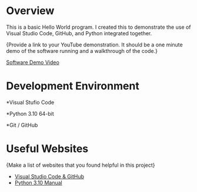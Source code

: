 # Overview

This is a basic Hello World program. I created this to  demonstrate the use of Visual Studio Code, GitHub, and Python integrated together.


{Provide a link to your YouTube demonstration.  It should be a one minute demo of the software running and a walkthrough of the code.}

[Software Demo Video](http://youtube.link.goes.here)

# Development Environment

*Visual Stufio Code

*Python 3.10 64-bit

*Git / GitHub


# Useful Websites

{Make a list of websites that you found helpful in this project}
* [Visual Studio Code & GitHub](https://code.visualstudio.com/docs/editor/github)
* [Python 3.10 Manual](https://docs.python.org/3.10/library/index.html)